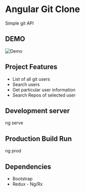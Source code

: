 # Angular Git Clone

Simple git API

## DEMO

![Demo](../master/demo1.gif)

## Project Features

- List of all git users
- Search users
- Get particular user information
- Search Repos of selected user

## Development server

ng serve

## Production Build Run

ng prod

## Dependencies

- Bootstrap
- Redux - Ng/Rx
